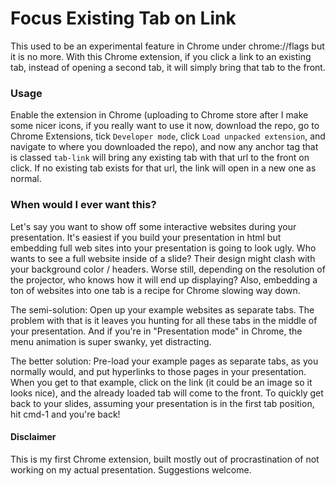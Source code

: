 # Focus Existing Tab on Link

This used to be an experimental feature in Chrome under chrome://flags but it is no more. With this Chrome extension, if you click a link to an existing tab, instead of opening a second tab, it will simply bring that tab to the front.

### Usage

Enable the extension in Chrome (uploading to Chrome store after I make some nicer icons, if you really want to use it now, download the repo, go to Chrome Extensions, tick <code>Developer mode</code>, click <code>Load unpacked extension</code>, and navigate to where you downloaded the repo), and now any anchor tag that is classed <code>tab-link</code> will bring any existing tab with that url to the front on click. If no existing tab exists for that url, the link will open in a new one as normal. 

### When would I ever want this?

Let's say you want to show off some interactive websites during your presentation. It's easiest if you build your presentation in html but embedding full web sites into your presentation is going to look ugly. Who wants to see a full website inside of a slide? Their design might clash with your background color / headers. Worse still, depending on the resolution of the projector, who knows how it will end up displaying? Also, embedding a ton of websites into one tab is a recipe for Chrome slowing way down.

The semi-solution: Open up your example websites as separate tabs. The problem with that is it leaves you hunting for all these tabs in the middle of your presentation. And if you're in "Presentation mode" in Chrome, the menu animation is super swanky, yet distracting. 

The better solution: Pre-load your example pages as separate tabs, as you normally would, and put hyperlinks to those pages in your presentation. When you get to that example, click on the link (it could be an image so it looks nice), and the already loaded tab will come to the front. To quickly get back to your slides, assuming your presentation is in the first tab position, hit cmd-1 and you're back!

#### Disclaimer

This is my first Chrome extension, built mostly out of procrastination of not working on my actual presentation. Suggestions welcome.
